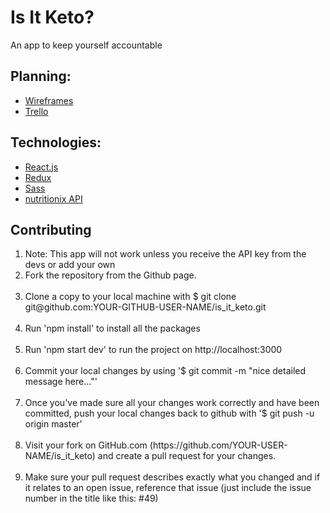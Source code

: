 <h1>Is It Keto?</h1>
<p> An app to keep yourself accountable</p>
<h2>Planning:</h2>
<ul>
  <li><a href="https://imgur.com/a/V9iGE">Wireframes</a></li>
  <li><a href="https://trello.com/b/FJ7WQjop/sprints">Trello</a></li>
</ul>
<h2>Technologies:</h2>
<ul>
<li><a href="https://reactjs.org/">React.js</a></li>
<li><a href="https://redux.js.org/">Redux</a></li>
<li><a href="https://sass-lang.com/">Sass</a></li>
<li><a href="https://developer.nutritionix.com/">nutritionix API</a></li>
</ul>
<h2>Contributing</h2>
<ol>
<li>Note: This app will not work unless you receive the API key from the devs or add your own</li>
<li>Fork the repository from the Github page.</li><br>
<li>Clone a copy to your local machine with $ git clone git@github.com:YOUR-GITHUB-USER-NAME/is_it_keto.git</li><br>
<li>Run 'npm install' to install all the packages</li><br>
<li> Run 'npm start dev' to run the project on http://localhost:3000</li><br>
<li>Commit your local changes by using '$ git commit -m "nice detailed message here..."'</li><br>
<li>Once you've made sure all your changes work correctly and have been committed, push your local changes back to github with '$ git push -u origin master'</li><br>
<li>Visit your fork on GitHub.com (https://github.com/YOUR-USER-NAME/is_it_keto) and create a pull request for your changes.</li><br>
<li>Make sure your pull request describes exactly what you changed and if it relates to an open issue, reference that issue (just include the issue number in the title like this: #49)</li><br>
</ol>
